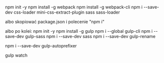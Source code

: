 <!-- webpack -->
npm init -y
npm install -g webpack
npm install -g webpack-cli
npm i --save-dev css-loader mini-css-extract-plugin sass sass-loader




<!-- gulp -->

albo skopiować package.json i polecenie "npm i"

albo po kolei:
npm init -y
npm install -g gulp
npm i --global gulp-cli
npm i --save-dev gulp-sass
npm i --save-dev sass
npm i --save-dev gulp-rename
<!-- needs a browselist in package -->
npm i --save-dev gulp-autoprefixer

gulp watch